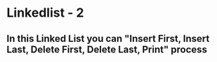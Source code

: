 # Linkedlist - 2
## In this Linked List you can "Insert First, Insert Last, Delete First, Delete Last, Print" process
